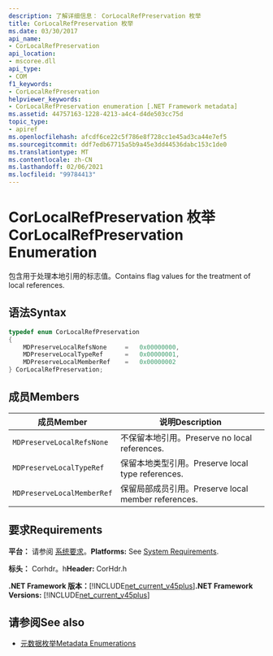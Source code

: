 ```yaml
---
description: 了解详细信息： CorLocalRefPreservation 枚举
title: CorLocalRefPreservation 枚举
ms.date: 03/30/2017
api_name:
- CorLocalRefPreservation
api_location:
- mscoree.dll
api_type:
- COM
f1_keywords:
- CorLocalRefPreservation
helpviewer_keywords:
- CorLocalRefPreservation enumeration [.NET Framework metadata]
ms.assetid: 44757163-1228-4213-a4c4-d4de503cc75d
topic_type:
- apiref
ms.openlocfilehash: afcdf6ce22c5f786e8f728cc1e45ad3ca44e7ef5
ms.sourcegitcommit: ddf7edb67715a5b9a45e3dd44536dabc153c1de0
ms.translationtype: MT
ms.contentlocale: zh-CN
ms.lasthandoff: 02/06/2021
ms.locfileid: "99784413"
---
```

# <a name="corlocalrefpreservation-enumeration"></a><span data-ttu-id="1fab8-103">CorLocalRefPreservation 枚举</span><span class="sxs-lookup"><span data-stu-id="1fab8-103">CorLocalRefPreservation Enumeration</span></span>

<span data-ttu-id="1fab8-104">包含用于处理本地引用的标志值。</span><span class="sxs-lookup"><span data-stu-id="1fab8-104">Contains flag values for the treatment of local references.</span></span>  
  
## <a name="syntax"></a><span data-ttu-id="1fab8-105">语法</span><span class="sxs-lookup"><span data-stu-id="1fab8-105">Syntax</span></span>  
  
```cpp  
typedef enum CorLocalRefPreservation  
{  
    MDPreserveLocalRefsNone     =   0x00000000,  
    MDPreserveLocalTypeRef      =   0x00000001,  
    MDPreserveLocalMemberRef    =   0x00000002  
} CorLocalRefPreservation;  
```  
  
## <a name="members"></a><span data-ttu-id="1fab8-106">成员</span><span class="sxs-lookup"><span data-stu-id="1fab8-106">Members</span></span>  
  
|<span data-ttu-id="1fab8-107">成员</span><span class="sxs-lookup"><span data-stu-id="1fab8-107">Member</span></span>|<span data-ttu-id="1fab8-108">说明</span><span class="sxs-lookup"><span data-stu-id="1fab8-108">Description</span></span>|  
|------------|-----------------|  
|`MDPreserveLocalRefsNone`|<span data-ttu-id="1fab8-109">不保留本地引用。</span><span class="sxs-lookup"><span data-stu-id="1fab8-109">Preserve no local references.</span></span>|  
|`MDPreserveLocalTypeRef`|<span data-ttu-id="1fab8-110">保留本地类型引用。</span><span class="sxs-lookup"><span data-stu-id="1fab8-110">Preserve local type references.</span></span>|  
|`MDPreserveLocalMemberRef`|<span data-ttu-id="1fab8-111">保留局部成员引用。</span><span class="sxs-lookup"><span data-stu-id="1fab8-111">Preserve local member references.</span></span>|  
  
## <a name="requirements"></a><span data-ttu-id="1fab8-112">要求</span><span class="sxs-lookup"><span data-stu-id="1fab8-112">Requirements</span></span>  

 <span data-ttu-id="1fab8-113">**平台：** 请参阅 [系统要求](../../get-started/system-requirements.md)。</span><span class="sxs-lookup"><span data-stu-id="1fab8-113">**Platforms:** See [System Requirements](../../get-started/system-requirements.md).</span></span>  
  
 <span data-ttu-id="1fab8-114">**标头：** Corhdr。h</span><span class="sxs-lookup"><span data-stu-id="1fab8-114">**Header:** CorHdr.h</span></span>  
  
 <span data-ttu-id="1fab8-115">**.NET Framework 版本：**[!INCLUDE[net_current_v45plus](../../../../includes/net-current-v45plus-md.md)]</span><span class="sxs-lookup"><span data-stu-id="1fab8-115">**.NET Framework Versions:** [!INCLUDE[net_current_v45plus](../../../../includes/net-current-v45plus-md.md)]</span></span>  
  
## <a name="see-also"></a><span data-ttu-id="1fab8-116">请参阅</span><span class="sxs-lookup"><span data-stu-id="1fab8-116">See also</span></span>

- [<span data-ttu-id="1fab8-117">元数据枚举</span><span class="sxs-lookup"><span data-stu-id="1fab8-117">Metadata Enumerations</span></span>](metadata-enumerations.md)
